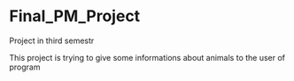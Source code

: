 # Final_PM_Project
Project in third semestr

This project is trying to give some informations about animals to the user of program

